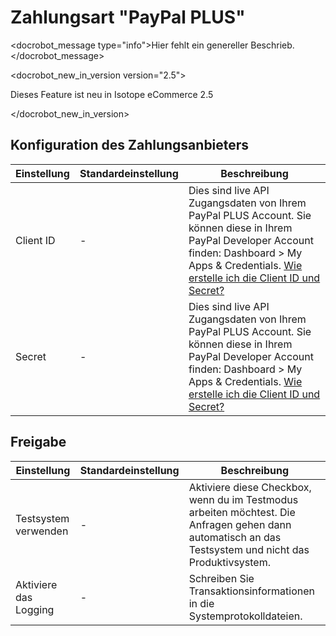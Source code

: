 # Zahlungsart "PayPal PLUS"

<docrobot_message type="info">Hier fehlt ein genereller Beschrieb.</docrobot_message>

<docrobot_new_in_version version="2.5"><p>Dieses Feature ist neu in Isotope eCommerce 2.5</p></docrobot_new_in_version>

## Konfiguration des Zahlungsanbieters

<table>
	<thead>
		<tr>
			<th>Einstellung</th>
			<th>Standardeinstellung</th>
			<th>Beschreibung</th>
		</tr>
	</thead>
	<tbody>
		<tr>
			<td>Client ID</td>
			<td>-</td>
			<td>Dies sind live API Zugangsdaten von Ihrem PayPal PLUS Account. Sie können diese in Ihrem PayPal Developer Account finden: Dashboard > My Apps & Credentials. <a href="https://www.paypalobjects.com/webstatic/de_DE/downloads/Dokumentation_REST_API_Zugangsdaten.pdf" target="_blank">Wie erstelle ich die Client ID und Secret?</a></td>
		</tr>
		<tr>
			<td>Secret</td>
			<td>-</td>
			<td>Dies sind live API Zugangsdaten von Ihrem PayPal PLUS Account. Sie können diese in Ihrem PayPal Developer Account finden: Dashboard > My Apps & Credentials. <a href="https://www.paypalobjects.com/webstatic/de_DE/downloads/Dokumentation_REST_API_Zugangsdaten.pdf" target="_blank">Wie erstelle ich die Client ID und Secret?</a></td>
		</tr>
	</tbody>
</table>

## Freigabe

<table>
	<thead>
		<tr>
			<th>Einstellung</th>
			<th>Standardeinstellung</th>
			<th>Beschreibung</th>
		</tr>
	</thead>
	<tbody>
		<tr>
			<td>Testsystem verwenden</td>
			<td>-</td>
			<td>Aktiviere diese Checkbox, wenn du im Testmodus arbeiten möchtest. Die Anfragen gehen dann automatisch an das Testsystem und nicht das Produktivsystem.</td>
		</tr>
		<tr>
			<td>Aktiviere das Logging</td>
			<td>-</td>
			<td>Schreiben Sie Transaktionsinformationen in die Systemprotokolldateien.</td>
		</tr>
	</tbody>
</table>